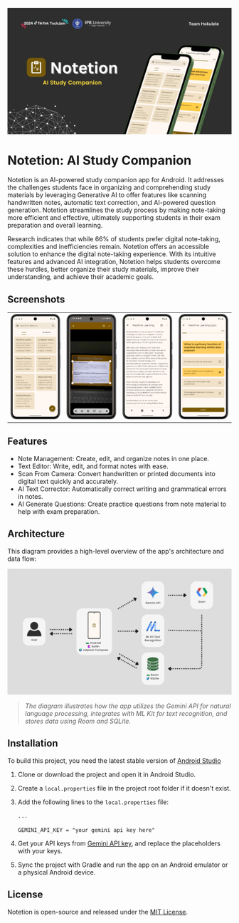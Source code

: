 ![notetion_cover](/assets/cover/notetion_cover.jpg)

# Notetion: AI Study Companion

Notetion is an AI-powered study companion app for Android. It addresses the challenges students face in organizing and comprehending study materials by leveraging Generative AI to offer features like scanning handwritten notes, automatic text correction, and AI-powered question generation. Notetion streamlines the study process by making note-taking more efficient and effective, ultimately supporting students in their exam preparation and overall learning.

Research indicates that while 66% of students prefer digital note-taking, complexities and inefficiencies remain. Notetion offers an accessible solution to enhance the digital note-taking experience. With its intuitive features and advanced AI integration, Notetion helps students overcome these hurdles, better organize their study materials, improve their understanding, and achieve their academic goals.

## Screenshots

<table>
  <tbody>
    <tr>
      <td><img src="assets/screenshot/home_screen.png?raw=true"/></td>
      <td><img src="assets/screenshot/scan_from_camera.png?raw=true"/></td>
      <td><img src="assets/screenshot/text_corrector.png?raw=true"/></td>
      <td><img src="assets/screenshot/quiz_screen.png?raw=true"/></td>
    </tr>
  </tbody>
</table>

## Features

- Note Management: Create, edit, and organize notes in one place.
- Text Editor: Write, edit, and format notes with ease.
- Scan From Camera: Convert handwritten or printed documents into digital text quickly and accurately.
- AI Text Corrector: Automatically correct writing and grammatical errors in notes.
- AI Generate Questions: Create practice questions from note material to help with exam preparation.

## Architecture

This diagram provides a high-level overview of the app's architecture and data flow:

![notetion_architecture](/assets/diagram/notetion_architecture.jpg)

> _The diagram illustrates how the app utilizes the Gemini API for natural language processing, integrates with ML Kit for text recognition, and stores data using Room and SQLite._

## Installation

To build this project, you need the latest stable version
of [Android Studio](https://developer.android.com/studio)

1. Clone or download the project and open it in Android Studio.
2. Create a `local.properties` file in the project root folder if it doesn't exist.
3. Add the following lines to the `local.properties` file:
   ```android
   ...

   GEMINI_API_KEY = "your gemini api key here"
   ```

4. Get your API keys from [Gemini API key](https://aistudio.google.com/apikey), and replace the placeholders with your keys.
5. Sync the project with Gradle and run the app on an Android emulator or a physical Android device.

## License

Notetion is open-source and released under the [MIT License](LICENSE).
